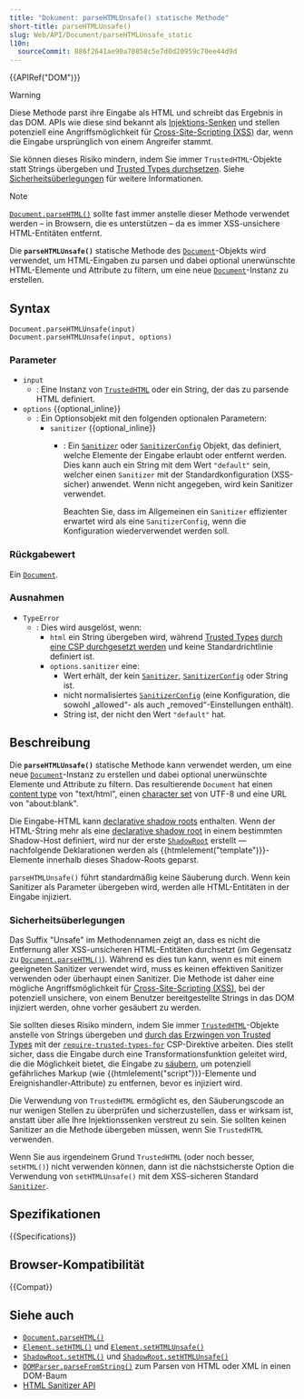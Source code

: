 ```yaml
---
title: "Dokument: parseHTMLUnsafe() statische Methode"
short-title: parseHTMLUnsafe()
slug: Web/API/Document/parseHTMLUnsafe_static
l10n:
  sourceCommit: 886f2641ae90a70858c5e7d0d20959c70ee44d9d
---
```


{{APIRef("DOM")}}

> [!WARNING]
> Diese Methode parst ihre Eingabe als HTML und schreibt das Ergebnis in das DOM.
> APIs wie diese sind bekannt als [Injektions-Senken](/de/docs/Web/API/Trusted_Types_API#concepts_and_usage) und stellen potenziell eine Angriffsmöglichkeit für [Cross-Site-Scripting (XSS)](/de/docs/Web/Security/Attacks/XSS) dar, wenn die Eingabe ursprünglich von einem Angreifer stammt.
>
> Sie können dieses Risiko mindern, indem Sie immer `TrustedHTML`-Objekte statt Strings übergeben und [Trusted Types durchsetzen](/de/docs/Web/API/Trusted_Types_API#using_a_csp_to_enforce_trusted_types).
> Siehe [Sicherheitsüberlegungen](#sicherheitsüberlegungen) für weitere Informationen.

> [!NOTE]
> [`Document.parseHTML()`](/de/docs/Web/API/Document/parseHTML_static) sollte fast immer anstelle dieser Methode verwendet werden – in Browsern, die es unterstützen – da es immer XSS-unsichere HTML-Entitäten entfernt.

Die **`parseHTMLUnsafe()`** statische Methode des [`Document`](/de/docs/Web/API/Document)-Objekts wird verwendet, um HTML-Eingaben zu parsen und dabei optional unerwünschte HTML-Elemente und Attribute zu filtern, um eine neue [`Document`](/de/docs/Web/API/Document)-Instanz zu erstellen.

## Syntax

```js-nolint
Document.parseHTMLUnsafe(input)
Document.parseHTMLUnsafe(input, options)
```

### Parameter

- `input`
  - : Eine Instanz von [`TrustedHTML`](/de/docs/Web/API/TrustedHTML) oder ein String, der das zu parsende HTML definiert.
- `options` {{optional_inline}}
  - : Ein Optionsobjekt mit den folgenden optionalen Parametern:
    - `sanitizer` {{optional_inline}}
      - : Ein [`Sanitizer`](/de/docs/Web/API/Sanitizer) oder [`SanitizerConfig`](/de/docs/Web/API/SanitizerConfig) Objekt, das definiert, welche Elemente der Eingabe erlaubt oder entfernt werden.
        Dies kann auch ein String mit dem Wert `"default"` sein, welcher einen `Sanitizer` mit der Standardkonfiguration (XSS-sicher) anwendet.
        Wenn nicht angegeben, wird kein Sanitizer verwendet.

        Beachten Sie, dass im Allgemeinen ein `Sanitizer` effizienter erwartet wird als eine `SanitizerConfig`, wenn die Konfiguration wiederverwendet werden soll.

### Rückgabewert

Ein [`Document`](/de/docs/Web/API/Document).

### Ausnahmen

- `TypeError`
  - : Dies wird ausgelöst, wenn:
    - `html` ein String übergeben wird, während [Trusted Types](/de/docs/Web/API/Trusted_Types_API) [durch eine CSP durchgesetzt werden](/de/docs/Web/API/Trusted_Types_API#using_a_csp_to_enforce_trusted_types) und keine Standardrichtlinie definiert ist.
    - `options.sanitizer` eine:
      - Wert erhält, der kein [`Sanitizer`](/de/docs/Web/API/Sanitizer), [`SanitizerConfig`](/de/docs/Web/API/SanitizerConfig) oder String ist.
      - nicht normalisiertes [`SanitizerConfig`](/de/docs/Web/API/SanitizerConfig) (eine Konfiguration, die sowohl „allowed“- als auch „removed“-Einstellungen enthält).
      - String ist, der nicht den Wert `"default"` hat.

## Beschreibung

Die **`parseHTMLUnsafe()`** statische Methode kann verwendet werden, um eine neue [`Document`](/de/docs/Web/API/Document)-Instanz zu erstellen und dabei optional unerwünschte Elemente und Attribute zu filtern.
Das resultierende `Document` hat einen [content type](/de/docs/Web/API/Document/contentType) von "text/html", einen [character set](/de/docs/Web/API/Document/characterSet) von UTF-8 und eine URL von "about:blank".

Die Eingabe-HTML kann [declarative shadow roots](/de/docs/Web/HTML/Reference/Elements/template#declarative_shadow_dom) enthalten.
Wenn der HTML-String mehr als eine [declarative shadow root](/de/docs/Web/HTML/Reference/Elements/template#declarative_shadow_dom) in einem bestimmten Shadow-Host definiert, wird nur der erste [`ShadowRoot`](/de/docs/Web/API/ShadowRoot) erstellt — nachfolgende Deklarationen werden als {{htmlelement("template")}}-Elemente innerhalb dieses Shadow-Roots geparst.

`parseHTMLUnsafe()` führt standardmäßig keine Säuberung durch.
Wenn kein Sanitizer als Parameter übergeben wird, werden alle HTML-Entitäten in der Eingabe injiziert.

### Sicherheitsüberlegungen

Das Suffix "Unsafe" im Methodennamen zeigt an, dass es nicht die Entfernung aller XSS-unsicheren HTML-Entitäten durchsetzt (im Gegensatz zu [`Document.parseHTML()`](/de/docs/Web/API/Document/parseHTML_static)).
Während es dies tun kann, wenn es mit einem geeigneten Sanitizer verwendet wird, muss es keinen effektiven Sanitizer verwenden oder überhaupt einen Sanitizer.
Die Methode ist daher eine mögliche Angriffsmöglichkeit für [Cross-Site-Scripting (XSS)](/de/docs/Web/Security/Attacks/XSS), bei der potenziell unsichere, von einem Benutzer bereitgestellte Strings in das DOM injiziert werden, ohne vorher gesäubert zu werden.

Sie sollten dieses Risiko mindern, indem Sie immer [`TrustedHTML`](/de/docs/Web/API/TrustedHTML)-Objekte anstelle von Strings übergeben und [durch das Erzwingen von Trusted Types](/de/docs/Web/API/Trusted_Types_API#using_a_csp_to_enforce_trusted_types) mit der [`require-trusted-types-for`](/de/docs/Web/HTTP/Reference/Headers/Content-Security-Policy/require-trusted-types-for) CSP-Direktive arbeiten.
Dies stellt sicher, dass die Eingabe durch eine Transformationsfunktion geleitet wird, die die Möglichkeit bietet, die Eingabe zu [säubern](/de/docs/Web/Security/Attacks/XSS#sanitization), um potenziell gefährliches Markup (wie {{htmlelement("script")}}-Elemente und Ereignishandler-Attribute) zu entfernen, bevor es injiziert wird.

Die Verwendung von `TrustedHTML` ermöglicht es, den Säuberungscode an nur wenigen Stellen zu überprüfen und sicherzustellen, dass er wirksam ist, anstatt über alle Ihre Injektionssenken verstreut zu sein.
Sie sollten keinen Sanitizer an die Methode übergeben müssen, wenn Sie `TrustedHTML` verwenden.

Wenn Sie aus irgendeinem Grund `TrustedHTML` (oder noch besser, `setHTML()`) nicht verwenden können, dann ist die nächstsicherste Option die Verwendung von `setHTMLUnsafe()` mit dem XSS-sicheren Standard [`Sanitizer`](/de/docs/Web/API/Sanitizer).

## Spezifikationen

{{Specifications}}

## Browser-Kompatibilität

{{Compat}}

## Siehe auch

- [`Document.parseHTML()`](/de/docs/Web/API/Document/parseHTML_static)
- [`Element.setHTML()`](/de/docs/Web/API/Element/setHTML) und [`Element.setHTMLUnsafe()`](/de/docs/Web/API/Element/setHTMLUnsafe)
- [`ShadowRoot.setHTML()`](/de/docs/Web/API/ShadowRoot/setHTML) und [`ShadowRoot.setHTMLUnsafe()`](/de/docs/Web/API/ShadowRoot/setHTMLUnsafe)
- [`DOMParser.parseFromString()`](/de/docs/Web/API/DOMParser/parseFromString) zum Parsen von HTML oder XML in einen DOM-Baum
- [HTML Sanitizer API](/de/docs/Web/API/HTML_Sanitizer_API)
